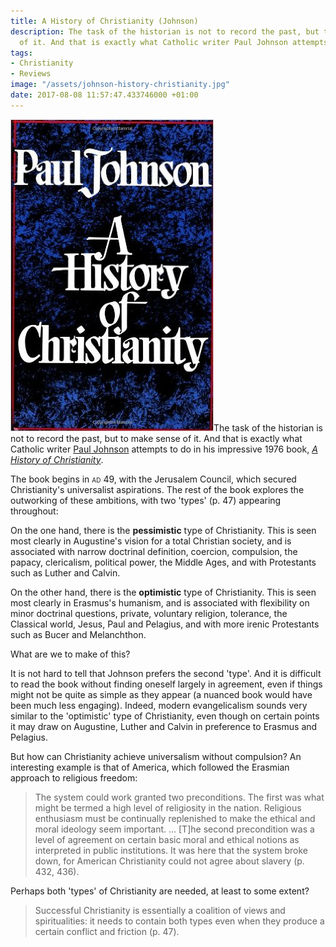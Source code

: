 ```yaml
---
title: A History of Christianity (Johnson)
description: The task of the historian is not to record the past, but to make sense
  of it. And that is exactly what Catholic writer Paul Johnson attempts to do.
tags:
- Christianity
- Reviews
image: "/assets/johnson-history-christianity.jpg"
date: 2017-08-08 11:57:47.433746000 +01:00
---
```

[<img alt="A History of Christianity, by Paul Johnson" title="A History of Christianity, by Paul Johnson" src="/assets/johnson-history-christianity.jpg" class="alignright" />](http://pauljohnsonarchives.org/?page_id=1680)The task of the historian is not to record the past, but to make sense of it. And that is exactly what Catholic writer [Paul Johnson](http://pauljohnsonarchives.org/) attempts to do in his impressive 1976 book, [_A History of Christianity_](http://pauljohnsonarchives.org/?page_id=1680).

The book begins in <span style="font-variant: small-caps">ad</span> 49, with the Jerusalem Council, which secured Christianity's universalist aspirations. The rest of the book explores the outworking of these ambitions, with two 'types' (p. 47) appearing throughout:

On the one hand, there is the **pessimistic** type of Christianity. This is seen most clearly in Augustine's vision for a total Christian society, and is associated with narrow doctrinal definition, coercion, compulsion, the papacy, clericalism, political power, the Middle Ages, and with Protestants such as Luther and Calvin.

On the other hand, there is the **optimistic** type of Christianity. This is seen most clearly in Erasmus's humanism, and is associated with flexibility on minor doctrinal questions, private, voluntary religion, tolerance, the Classical world, Jesus, Paul and Pelagius, and with more irenic Protestants such as Bucer and Melanchthon.

What are we to make of this?

It is not hard to tell that Johnson prefers the second 'type'. And it is difficult to read the book without finding oneself largely in agreement, even if things might not be quite as simple as they appear (a nuanced book would have been much less engaging). Indeed, modern evangelicalism sounds very similar to the 'optimistic' type of Christianity, even though on certain points it may draw on Augustine, Luther and Calvin in preference to Erasmus and Pelagius.

But how can Christianity achieve universalism without compulsion? An interesting example is that of America, which followed the Erasmian approach to religious freedom:

> The system could work granted two preconditions. The first was what might be termed a high level of religiosity in the nation. Religious enthusiasm must be continually replenished to make the ethical and moral ideology seem important. ... [T]he second precondition was a level of agreement on certain basic moral and ethical notions as interpreted in public institutions. It was here that the system broke down, for American Christianity could not agree about slavery (p. 432, 436).

Perhaps both 'types' of Christianity are needed, at least to some extent?

> Successful Christianity is essentially a coalition of views and spiritualities: it needs to contain both types even when they produce a certain conflict and friction (p. 47).

